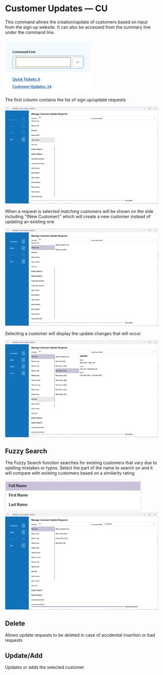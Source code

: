 # Customer Updates — CU

This command allows the creation/update of customers based on input from the sign up website. It can also be accessed from the summary line under the command line.

![Summary](/.attachments/Documentation/CustomerUpdates-Summary.png "Summary Line")

The first column contains the list of sign up/update requests

![Customer Updates 1](/.attachments/Documentation/CustomerUpdates01.png "Customer Updates 1")

When a request is selected matching customers will be shown on the side including "(New Customer)" which will create a new customer instead of updating an existing one

![Customer Updates 2](/.attachments/Documentation/CustomerUpdates02.png "Customer Updates 2")

Selecting a customer will display the update changes that will occur

![Customer Updates 3](/.attachments/Documentation/CustomerUpdates03.png "Customer Updates 3")

## Fuzzy Search

The Fuzzy Search function searches for existing customers that vary due to spelling mistakes or typos. Select the part of the name to search on and it will compare with existing customers based on a similarity rating

![Fuzzy Search Dropdown](/.attachments/Documentation/CustomerUpdates-FuzzySearchMenu.png "Fuzzy Search Dropdown")
![Fuzzy Search Results](/.attachments/Documentation/CustomerUpdates-FuzzySearch.png "Fuzzy Search Results")

## Delete

Allows update requests to be deleted in case of accidental insertion or bad requests

## Update/Add

Updates or adds the selected customer

